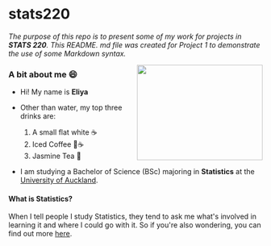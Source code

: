 # stats220

*The purpose of this repo is to present some of my work for projects in **STATS 220**. This README. md file was created for Project 1 to demonstrate the use of some Markdown syntax.*

<img src="https://media.tenor.com/qbY1rXMK7NQAAAAi/saramaese-cute.gif" width="249" height="189" align="right">

### A bit about me :smile:

* Hi! My name is **Eliya**

* Other than water, my top three drinks are:
  1. A small flat white :coffee:
  2. Iced Coffee :ice_cube::coffee:
  2. Jasmine Tea :tea:
  
* I am studying a Bachelor of Science (BSc) majoring in **Statistics** at the [University of Auckland](https://www.auckland.ac.nz/en.html).

#### What is Statistics?

When I tell people I study Statistics, they tend to ask me what's involved in learning it and where I could go with it. So if you're also wondering, you can find out more [here](https://www.auckland.ac.nz/en/study/study-options/find-a-study-option/statistics.html).
